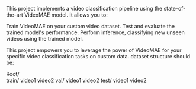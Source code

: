 This project implements a video classification pipeline using the state-of-the-art VideoMAE model. It allows you to:

Train VideoMAE on your custom video dataset.
Test and evaluate the trained model's performance.
Perform inference, classifying new unseen videos using the trained model.

This project empowers you to leverage the power of VideoMAE for your specific video classification tasks on custom data.
dataset structure should be:

Root/   
    train/
        video1
        video2
    val/
        video1
        video2
    test/
        video1
        video2

